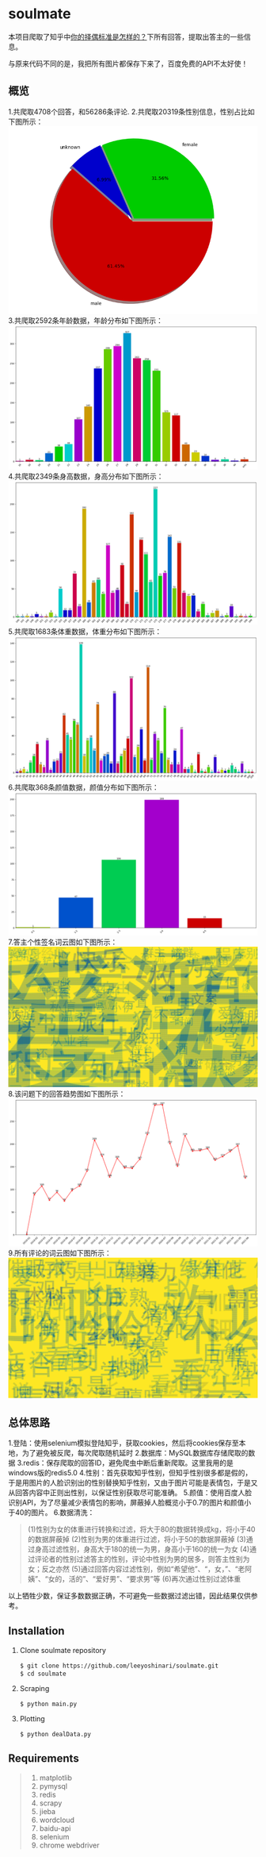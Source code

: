 # soulmate

本项目爬取了知乎中[你的择偶标准是怎样的？](https://www.zhihu.com/question/275359100/answer/622591897)下所有回答，提取出答主的一些信息。

与原来代码不同的是，我把所有图片都保存下来了，百度免费的API不太好使！

## 概览
1.共爬取4708个回答，和56286条评论.
2.共爬取20319条性别信息，性别占比如下图所示：
![](./res/gender.png)
3.共爬取2592条年龄数据，年龄分布如下图所示：
![](./res/age.png)
4.共爬取2349条身高数据，身高分布如下图所示：
![](./res/height.png)
5.共爬取1683条体重数据，体重分布如下图所示：</br>
![](./res/weight.png)
6.共爬取368条颜值数据，颜值分布如下图所示：
![](./res/beauty.png)
7.答主个性签名词云图如下图所示：</br>
![](./res/headline.png)
8.该问题下的回答趋势图如下图所示：</br>
![](res/create_num%20of%20month.png)
9.所有评论的词云图如下图所示：</br>
![](./res/bo-he-tu-er.png)

## 总体思路
1.登陆：使用selenium模拟登陆知乎，获取cookies，然后将cookies保存至本地，为了避免被反爬，每次爬取随机延时
2.数据库：MySQL数据库存储爬取的数据
3.redis：保存爬取的回答ID，避免爬虫中断后重新爬取。这里我用的是windows版的redis5.0
4.性别：首先获取知乎性别，但知乎性别很多都是假的，于是用图片的人脸识别出的性别替换知乎性别，又由于图片可能是表情包，于是又从回答内容中正则出性别，以保证性别获取尽可能准确。
5.颜值：使用百度人脸识别API，为了尽量减少表情包的影响，屏蔽掉人脸概览小于0.7的图片和颜值小于40的图片。
6.数据清洗：

>(1)性别为女的体重进行转换和过滤，将大于80的数据转换成kg，将小于40的数据屏蔽掉
(2)性别为男的体重进行过滤，将小于50的数据屏蔽掉
(3)通过身高过滤性别，身高大于180的统一为男，身高小于160的统一为女
(4)通过评论者的性别过滤答主的性别，评论中性别为男的居多，则答主性别为女；反之亦然
(5)通过回答内容过滤性别，例如“希望他”、“，女，”、“老阿姨”、“女的，活的”、“爱好男”、“要求男”等
(6)再次通过性别过滤体重</br>

  以上牺牲少数，保证多数数据正确，不可避免一些数据过滤出错，因此结果仅供参考。

## Installation
1. Clone soulmate repository
	```Shell
	$ git clone https://github.com/leeyoshinari/soulmate.git
    $ cd soulmate
	```

2. Scraping
	```Shell
	$ python main.py
	```
	
3. Plotting
	```Shell
	$ python dealData.py
	```

## Requirements
>1. matplotlib
>2. pymysql
>3. redis
>4. scrapy
>5. jieba
>6. wordcloud
>7. baidu-api
>8. selenium
>9. chrome webdriver
